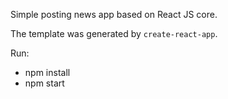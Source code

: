 Simple posting news app based on React JS core.

The template was generated by `create-react-app`.

Run:

+ npm install
+ npm start